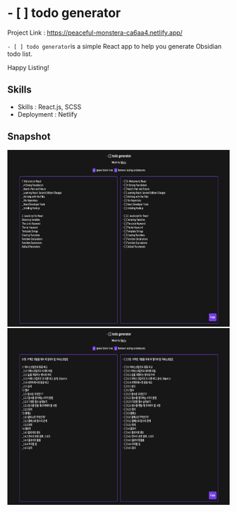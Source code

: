# - [ ] todo generator

Project Link : <https://peaceful-monstera-ca6aa4.netlify.app/>

`- [ ] todo generator`is a simple React app to help you generate Obsidian todo list.

Happy Listing!

## Skills

- Skills : React.js, SCSS
- Deployment : Netlify

## Snapshot

  <img src="./snap-en.png" alt="image" width="700" height="400">
  <img src="./snap-kr.png" alt="image" width="700" height="400">
